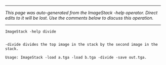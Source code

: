 
---

_This page was auto-generated from the ImageStack -help operator. Direct edits to it will be lost. Use the comments below to discuss this operation._

---

```
ImageStack -help divide


-divide divides the top image in the stack by the second image in the stack.

Usage: ImageStack -load a.tga -load b.tga -divide -save out.tga.
```